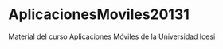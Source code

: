 AplicacionesMoviles20131
========================

Material del curso Aplicaciones Móviles de la Universidad Icesi